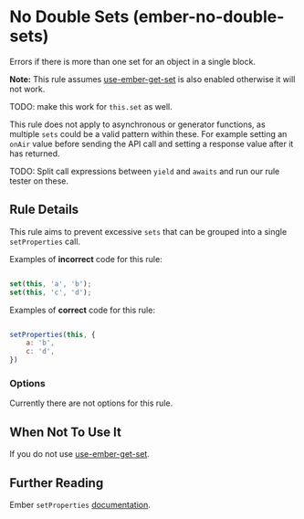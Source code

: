 # No Double Sets (ember-no-double-sets)

Errors if there is more than one set for an object in a single block.

**Note:** This rule assumes [use-ember-get-set](https://github.com/ember-cli/eslint-plugin-ember/blob/master/docs/rules/use-ember-get-and-set.md) is also enabled otherwise it will not work. 

TODO: make this work for `this.set` as well.

This rule does not apply to asynchronous or generator functions, as multiple `sets` could be a valid pattern within these. For example setting an `onAir` value before sending the API call and setting a response value after it has returned. 

TODO: Split call expressions between `yield` and `awaits` and run our rule tester on these.

## Rule Details

This rule aims to prevent excessive `sets` that can be grouped into a single `setProperties` call. 

Examples of **incorrect** code for this rule:

```js

set(this, 'a', 'b');
set(this, 'c', 'd');

```

Examples of **correct** code for this rule:

```js

setProperties(this, {
    a: 'b',
    c: 'd',
})

```

### Options

Currently there are not options for this rule.

## When Not To Use It

If you do not use [use-ember-get-set](https://github.com/ember-cli/eslint-plugin-ember/blob/master/docs/rules/use-ember-get-and-set.md).

## Further Reading

Ember `setProperties` [documentation](https://emberjs.com/api/ember/release/functions/@ember%2Fobject/setProperties).
